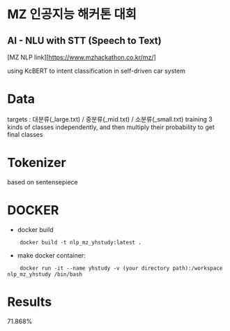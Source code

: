 # MZ 인공지능 해커톤 대회
## AI - NLU with STT (Speech to Text)
[MZ NLP link][https://www.mzhackathon.co.kr/mz/]

using KcBERT to intent classification in self-driven car system

# Data
targets : 대분류(_large.txt) / 중분류(_mid.txt) / 소분류(_small.txt)
training 3 kinds of classes independently, and then multiply their probability to get final classes

# Tokenizer
based on sentensepiece 

# DOCKER
* docker build
```
    docker build -t nlp_mz_yhstudy:latest .
```

* make docker container:
```
    docker run -it --name yhstudy -v (your directory path):/workspace nlp_mz_yhstudy /bin/bash
```

# Results
71.868%